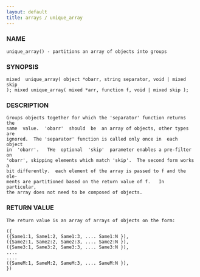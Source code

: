 ```yaml
---
layout: default
title: arrays / unique_array
---
```






### NAME
    unique_array() - partitions an array of objects into groups


### SYNOPSIS
    mixed  unique_array( object *obarr, string separator, void | mixed skip
    ); mixed unique_array( mixed *arr, function f, void | mixed skip );


### DESCRIPTION
    Groups objects together for which the 'separator' function returns  the
    same  value.  'obarr'  should  be  an array of objects, other types are
    ignored.  The 'separator' function is called only once in  each  object
    in  'obarr'.   THe  optional  'skip'  parameter enables a pre-filter on
    'obarr', skipping elements which match 'skip'.  The second form works a
    bit differently.  each element of the array is passed to f and the ele‐
    ments are partitioned based on the return value of f.   In  particular,
    the array does not need to be composed of objects.


### RETURN VALUE
    The return value is an array of arrays of objects on the form:

    ({
    ({Same1:1, Same1:2, Same1:3, .... Same1:N }),
    ({Same2:1, Same2:2, Same2:3, .... Same2:N }),
    ({Same3:1, Same3:2, Same3:3, .... Same3:N }),
    ....
    ....
    ({SameM:1, SameM:2, SameM:3, .... SameM:N }),
    })



